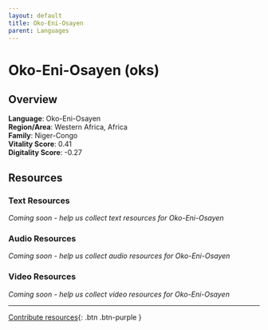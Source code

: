 ```yaml
---
layout: default
title: Oko-Eni-Osayen
parent: Languages
---
```


# Oko-Eni-Osayen (oks)

## Overview

**Language**: Oko-Eni-Osayen  
**Region/Area**: Western Africa, Africa  
**Family**: Niger-Congo  
**Vitality Score**: 0.41  
**Digitality Score**: -0.27  

## Resources

### Text Resources
*Coming soon - help us collect text resources for Oko-Eni-Osayen*

### Audio Resources
*Coming soon - help us collect audio resources for Oko-Eni-Osayen*

### Video Resources
*Coming soon - help us collect video resources for Oko-Eni-Osayen*

---

[Contribute resources](https://fairtrain.github.io/){: .btn .btn-purple }
